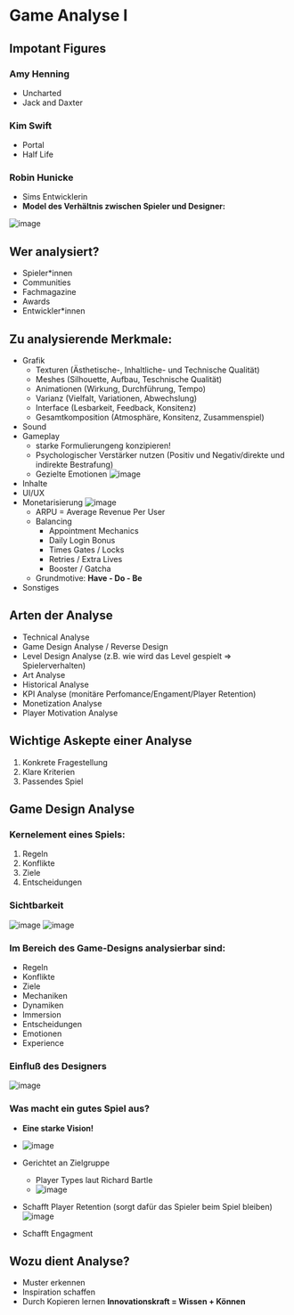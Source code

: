 # Game Analyse I

## Impotant Figures
### Amy Henning
- Uncharted
- Jack and Daxter

### Kim Swift
- Portal
- Half Life

### Robin Hunicke
- Sims Entwicklerin
- **Model des Verhältnis zwischen Spieler und Designer:**

![image](https://user-images.githubusercontent.com/62158116/200339121-cda91245-86c2-4014-9bbb-e52de875dca3.png)

## Wer analysiert?
- Spieler*innen
- Communities
- Fachmagazine
- Awards
- Entwickler*innen

## Zu analysierende Merkmale:
- Grafik
  - Texturen (Ästhetische-, Inhaltliche- und Technische Qualität)
  - Meshes (Silhouette, Aufbau, Teschnische Qualität)
  - Animationen (Wirkung, Durchführung, Tempo)
  - Varianz (Vielfalt, Variationen, Abwechslung)
  - Interface (Lesbarkeit, Feedback, Konsitenz)
  - Gesamtkomposition (Atmosphäre, Konsitenz, Zusammenspiel)
- Sound
- Gameplay
  - starke Formulierungeng konzipieren!
  - Psychologischer Verstärker nutzen (Positiv und Negativ/direkte und indirekte Bestrafung)
  - Gezielte Emotionen ![image](https://user-images.githubusercontent.com/62158116/200349941-2e082b3f-8b9b-4bc0-92a0-d27b7b5b4fe5.png)
- Inhalte
- UI/UX
- Monetarisierung
![image](https://user-images.githubusercontent.com/62158116/200350758-4f6bb16e-8493-42dd-893c-4d6614755696.png)
  - ARPU = Average Revenue Per User
  - Balancing
    - Appointment Mechanics
    - Daily Login Bonus
    - Times Gates / Locks
    - Retries / Extra Lives
    - Booster / Gatcha 
  - Grundmotive: **Have - Do - Be**
- Sonstiges

## Arten der Analyse
- Technical Analyse
- Game Design Analyse / Reverse Design
- Level Design Analyse (z.B. wie wird das Level gespielt => Spielerverhalten)
- Art Analyse
- Historical Analyse
- KPI Analyse (monitäre Perfomance/Engament/Player Retention)
- Monetization Analyse
- Player Motivation Analyse

## Wichtige Askepte einer Analyse
1. Konkrete Fragestellung
2. Klare Kriterien
3. Passendes Spiel

## Game Design Analyse
### Kernelement eines Spiels:
1. Regeln
2. Konflikte
3. Ziele
4. Entscheidungen

### Sichtbarkeit
![image](https://user-images.githubusercontent.com/62158116/200345433-1e01ca41-6902-43a6-8e3d-4d51a96c863c.png)
![image](https://user-images.githubusercontent.com/62158116/200345711-44b29eb7-d546-442d-af60-96ef63afb180.png)

### Im Bereich des Game-Designs analysierbar sind:
- Regeln
- Konflikte
- Ziele
- Mechaniken
- Dynamiken
- Immersion
- Entscheidungen
- Emotionen
- Experience

### Einfluß des Designers
![image](https://user-images.githubusercontent.com/62158116/200346444-c14d2e12-9cf0-4c6d-8ab0-40a7e0581c44.png)

### Was macht ein gutes Spiel aus?
- **Eine starke Vision!**
- ![image](https://user-images.githubusercontent.com/62158116/200346849-f5902112-3d80-4426-9ddb-22c24a4986bf.png)
- Gerichtet an Zielgruppe
  - Player Types laut Richard Bartle 
  - ![image](https://user-images.githubusercontent.com/62158116/200347337-7ef610d3-bdf3-45fb-a423-3570668cbeff.png)
- Schafft Player Retention (sorgt dafür das Spieler beim Spiel bleiben)
![image](https://user-images.githubusercontent.com/62158116/200349576-1c4c46bc-9aba-4b1d-a74e-7261dfdd741a.png)

- Schafft Engagment

## Wozu dient Analyse?
- Muster erkennen
- Inspiration schaffen
- Durch Kopieren lernen
**Innovationskraft = Wissen + Können**
